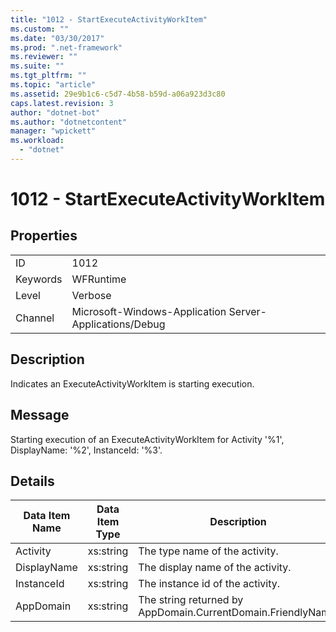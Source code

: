 ```yaml
---
title: "1012 - StartExecuteActivityWorkItem"
ms.custom: ""
ms.date: "03/30/2017"
ms.prod: ".net-framework"
ms.reviewer: ""
ms.suite: ""
ms.tgt_pltfrm: ""
ms.topic: "article"
ms.assetid: 29e9b1c6-c5d7-4b58-b59d-a06a923d3c80
caps.latest.revision: 3
author: "dotnet-bot"
ms.author: "dotnetcontent"
manager: "wpickett"
ms.workload: 
  - "dotnet"
---
```

# 1012 - StartExecuteActivityWorkItem
## Properties  

|||  
|-|-|  
|ID|1012|  
|Keywords|WFRuntime|  
|Level|Verbose|  
|Channel|Microsoft-Windows-Application Server-Applications/Debug|  

## Description  
 Indicates an ExecuteActivityWorkItem is starting execution.  

## Message  
 Starting execution of an ExecuteActivityWorkItem for Activity '%1', DisplayName: '%2', InstanceId: '%3'.  

## Details  


| Data Item Name | Data Item Type |                         Description                          |
|----------------|----------------|--------------------------------------------------------------|
|    Activity    |   xs:string    |                The type name of the activity.                |
|  DisplayName   |   xs:string    |              The display name of the activity.               |
|   InstanceId   |   xs:string    |               The instance id of the activity.               |
|   AppDomain    |   xs:string    | The string returned by AppDomain.CurrentDomain.FriendlyName. |

